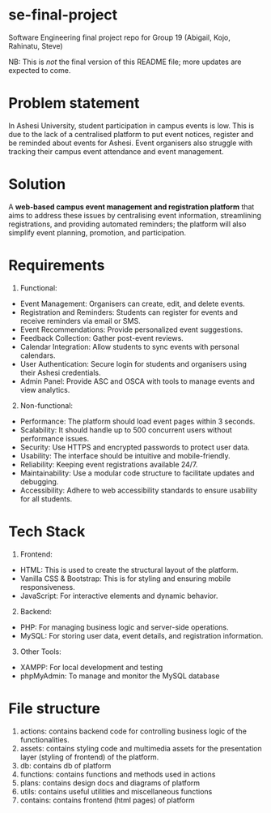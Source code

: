 # se-final-project
Software Engineering final project repo for Group 19 (Abigail, Kojo, Rahinatu, Steve)

NB: This is _not_ the final version of this README file; more updates are expected to come.

# Problem statement
In Ashesi University, student participation in campus events is low. This is due to the lack of a  centralised platform to put event notices, register and be reminded about events for Ashesi. Event organisers also struggle with tracking their campus event attendance and event management.

# Solution
A **web-based campus event management and registration platform** that aims
to address these issues by centralising event information, streamlining registrations, and
providing automated reminders; the platform will also simplify event planning, promotion, and participation.

# Requirements
1. Functional:
- Event Management: Organisers can create, edit, and delete events.
- Registration and Reminders: Students can register for events and receive reminders
via email or SMS.
- Event Recommendations: Provide personalized event suggestions.
- Feedback Collection: Gather post-event reviews.
- Calendar Integration: Allow students to sync events with personal calendars.
- User Authentication: Secure login for students and organisers using their Ashesi
credentials.
- Admin Panel: Provide ASC and OSCA with tools to manage events and view
analytics.

2. Non-functional:
- Performance: The platform should load event pages within 3 seconds.
- Scalability: It should handle up to 500 concurrent users without performance issues.
- Security: Use HTTPS and encrypted passwords to protect user data.
- Usability: The interface should be intuitive and mobile-friendly.
- Reliability: Keeping event registrations available 24/7.
- Maintainability: Use a modular code structure to facilitate updates and debugging.
- Accessibility: Adhere to web accessibility standards to ensure usability for all students.

# Tech Stack
1. Frontend:
- HTML: This is used to create the structural layout of the platform.
- Vanilla CSS & Bootstrap: This is for styling and ensuring mobile responsiveness.
- JavaScript: For interactive elements and dynamic behavior.

2. Backend:
- PHP: For managing business logic and server-side operations.
- MySQL: For storing user data, event details, and registration information.

3. Other Tools:
- XAMPP: For local development and testing
- phpMyAdmin: To manage and monitor the MySQL database

# File structure
1. actions: contains backend code for controlling business logic of the functionalities.
2. assets: contains styling code and multimedia assets for the presentation layer (styling of frontend) of the platform.
3. db: contains db of platform
4. functions: contains functions and methods used in actions
5. plans: contains design docs and diagrams of platform
6. utils: contains useful utilities and miscellaneous functions
7. contains: contains frontend (html pages) of platform